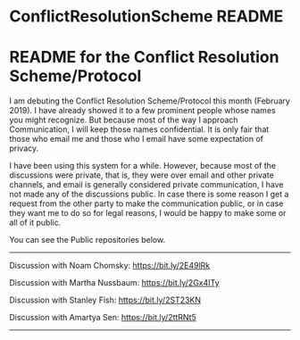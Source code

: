 # ConflictResolutionScheme README

# README for the Conflict Resolution Scheme/Protocol

I am debuting the Conflict Resolution Scheme/Protocol this
month (February 2019). I have already showed it to a few prominent people
whose names you might recognize. But because most of the way I approach
Communication, I will keep those names confidential. It is only fair that
those who email me and those who I email have some expectation of privacy.

I have been using this system for a while. However, because most of the
discussions were private, that is, they were over email and other private
channels, and email is generally considered private communication, I have
not made any of the discussions public. In case there is some reason I 
get a request from the other party to make the communication public, or 
in case they want me to do so for legal reasons, I would be happy to 
make some or all of it public.

You can see the Public repositories below.
_______________________________________________________________


Discussion with Noam Chomsky: https://bit.ly/2E49lRk

Discussion with Martha Nussbaum: https://bit.ly/2Gx4ITy

Discussion with Stanley Fish: https://bit.ly/2ST23KN

Discussion with Amartya Sen: https://bit.ly/2ttRNt5


_______________________________________________________________
